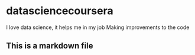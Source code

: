 # datasciencecoursera
I love data science, it helps me in my job
Making improvements to the code
## This is a markdown file
